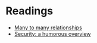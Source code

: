 # Readings

* [Many to many relationships](https://www.baeldung.com/hibernate-many-to-many)
* [Security: a humorous overview](http://scholar.harvard.edu/files/mickens/files/thisworldofours.pdf)

